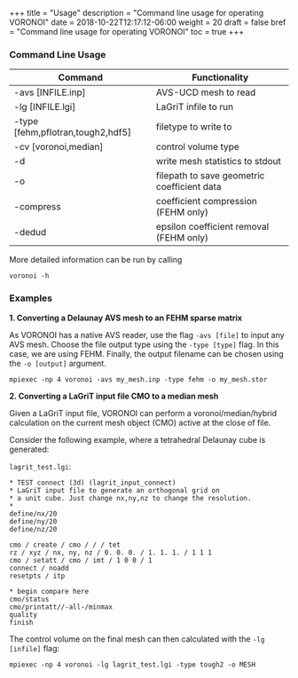 +++
title = "Usage"
description = "Command line usage for operating VORONOI"
date = 2018-10-22T12:17:12-06:00
weight = 20
draft = false
bref = "Command line usage for operating VORONOI"
toc = true
+++

### Command Line Usage ###

| Command                           | Functionality                               |
|-----------------------------------|---------------------------------------------|
| -avs [INFILE.inp]                 | AVS-UCD mesh to read                        |
| -lg [INFILE.lgi]                  | LaGriT infile to run                        |
| -type [fehm,pflotran,tough2,hdf5] | filetype to write to                        |
| -cv [voronoi,median]              | control volume type                         |
| -d                                | write mesh statistics to stdout             |
| -o                                | filepath to save geometric coefficient data |
| -compress                         | coefficient compression (FEHM only)         |
| -dedud                            | epsilon coefficient removal (FEHM only)     |

More detailed information can be run by calling

    voronoi -h

### Examples ###

**1. Converting a Delaunay AVS mesh to an FEHM sparse matrix**

As VORONOI has a native AVS reader, use the flag `-avs [file]` to input any AVS mesh.
Choose the file output type using the `-type [type]` flag. In this case, we are using FEHM.
Finally, the output filename can be chosen using the `-o [output]` argument.

    mpiexec -np 4 voronoi -avs my_mesh.inp -type fehm -o my_mesh.stor

**2. Converting a LaGriT input file CMO to a median mesh**

Given a LaGriT input file, VORONOI can perform a voronoi/median/hybrid calculation
on the current mesh object (CMO) active at the close of file.

Consider the following example, where a tetrahedral Delaunay cube is generated:

`lagrit_test.lgi`:

    * TEST connect (3d) (lagrit_input_connect)
    * LaGriT input file to generate an orthogonal grid on
    * a unit cube. Just change nx,ny,nz to change the resolution.
    *
    define/nx/20
    define/ny/20
    define/nz/20
     
    cmo / create / cmo / / / tet
    rz / xyz / nx, ny, nz / 0. 0. 0. / 1. 1. 1. / 1 1 1
    cmo / setatt / cmo / imt / 1 0 0 / 1
    connect / noadd
    resetpts / itp
     
    * begin compare here
    cmo/status
    cmo/printatt//-all-/minmax
    quality
    finish

The control volume on the final mesh can then calculated with the `-lg [infile]` flag: 

    mpiexec -np 4 voronoi -lg lagrit_test.lgi -type tough2 -o MESH


